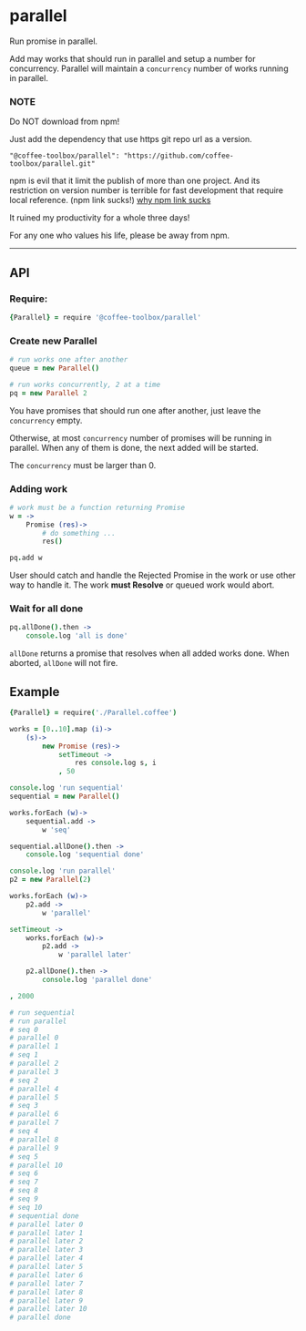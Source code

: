 # parallel

Run promise in parallel.

Add may works that should run in parallel and setup a number for concurrency.
Parallel will maintain a `concurrency` number of works running in parallel.

### NOTE
Do NOT download from npm!

Just add the dependency that use https git repo url as a version.

    "@coffee-toolbox/parallel": "https://github.com/coffee-toolbox/parallel.git"

npm is evil that it limit the publish of more than one project.
And its restriction on version number is terrible for fast development that
require local reference. (npm link sucks!)
[why npm link sucks](https://github.com/webpack/webpack/issues/554)

It ruined my productivity for a whole three days!

For any one who values his life, please be away from npm.

----

## API

### Require:

```coffeescript
{Parallel} = require '@coffee-toolbox/parallel'
```

### Create new Parallel

```coffeescript
# run works one after another
queue = new Parallel()

# run works concurrently, 2 at a time
pq = new Parallel 2
```

You have promises that should run one after another, just leave the
`concurrency` empty.

Otherwise, at most `concurrency` number of promises will be running in
parallel. When any of them is done, the next added will be started.

The `concurrency` must be larger than 0.

### Adding work

```coffeescript
# work must be a function returning Promise
w = ->
    Promise (res)->
        # do something ...
        res()

pq.add w
```
User should catch and handle the Rejected Promise in the work or use other way
to handle it.
The work **must Resolve** or queued work would abort.

### Wait for all done

```coffeescript
pq.allDone().then ->
    console.log 'all is done'
```

`allDone` returns a promise that resolves when all added works done.
When aborted, `allDone` will not fire.

## Example
```coffeescript
{Parallel} = require('./Parallel.coffee')

works = [0..10].map (i)->
    (s)->
        new Promise (res)->
            setTimeout ->
                res console.log s, i
            , 50

console.log 'run sequential'
sequential = new Parallel()

works.forEach (w)->
    sequential.add ->
        w 'seq'

sequential.allDone().then ->
    console.log 'sequential done'

console.log 'run parallel'
p2 = new Parallel(2)

works.forEach (w)->
    p2.add ->
        w 'parallel'

setTimeout ->
    works.forEach (w)->
        p2.add ->
            w 'parallel later'

    p2.allDone().then ->
        console.log 'parallel done'

, 2000

# run sequential
# run parallel
# seq 0
# parallel 0
# parallel 1
# seq 1
# parallel 2
# parallel 3
# seq 2
# parallel 4
# parallel 5
# seq 3
# parallel 6
# parallel 7
# seq 4
# parallel 8
# parallel 9
# seq 5
# parallel 10
# seq 6
# seq 7
# seq 8
# seq 9
# seq 10
# sequential done
# parallel later 0
# parallel later 1
# parallel later 2
# parallel later 3
# parallel later 4
# parallel later 5
# parallel later 6
# parallel later 7
# parallel later 8
# parallel later 9
# parallel later 10
# parallel done

